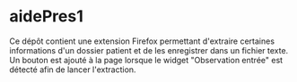 # aidePres1

Ce dépôt contient une extension Firefox permettant d'extraire certaines
informations d'un dossier patient et de les enregistrer dans un fichier
texte. Un bouton est ajouté à la page lorsque le widget "Observation
entrée" est détecté afin de lancer l'extraction.
